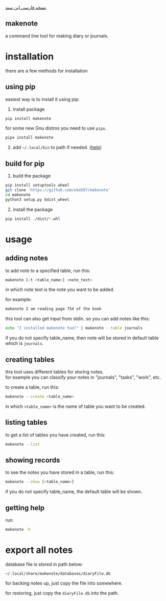 [نسخه فارسی این سند](./fa.README.md)

makenote
---

a command line tool for making diary or journals.

# installation

there are a few methods for installation

## using pip
easiest way is to install it using pip:

1. install package
```bash
pip install makenote
```

for some new Gnu distros you need to use `pipx`.

```bash
pipx install makenote
```

2. add `~/.local/bin` to path if needed. ([help](https://linuxize.com/post/how-to-add-directory-to-path-in-linux/))

## build for pip

1. build the package

```bash
pip install setuptools wheel
git clone 'https://github.com/ekm507/makenote'
cd makenote
python3 setup.py bdist_wheel

```

2. install the package
```bash
pip install ./dist/*.whl
```

# usage


## adding notes

to add note to a specified table, run this:
```bash
makenote [-t <table_name>] <note_text>
```

in which note text is the note you want to be added.

for example:
```bash
makenote I am reading page 754 of the book
```

this tool can also get input from stdin. so you can add notes like this:
```bash
echo "I installed makenote tool" | makenote --table journals
```

if you do not specify table_name, then note will be stored in default table which is `journals`.



## creating tables

this tool uses different tables for storing notes.  
for example you can classify your notes in "journals", "tasks", "work", etc.

to create a table, run this:
```bash
makenote --create <table_name>
```
in which `<table_name>` is the name of table you want to be created.

## listing tables

to get a list of tables you have created, run this:
```bash
makenote --list
```

## showing records

to see the notes you have stored in a table, run this:
```bash
makenote --show [<table_name>]
```
if you do not specify table_name, the default table will be shown.

## getting help

run:

```bash
makenote -h
```

# export all notes
database file is stored in path below:

`~/.local/share/makenote/databases/diaryFile.db`

for backing notes up, just copy the file into somewhere.

for restoring, just copy the `diaryFile.db` into the path.